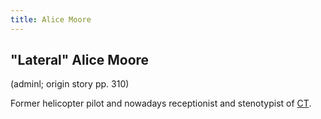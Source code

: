 ```yaml
---
title: Alice Moore
---
```


"Lateral" Alice Moore
-----------

(adminl; origin story pp. 310)

Former helicopter pilot and nowadays receptionist and stenotypist of [CT](/characters/CT).
